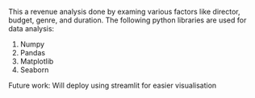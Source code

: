 This a revenue analysis done by examing various factors like director, budget, genre, and duration. The following python libraries are used for data analysis: 

1. Numpy
2. Pandas
3. Matplotlib
4. Seaborn

Future work: 
Will deploy using streamlit for easier visualisation



